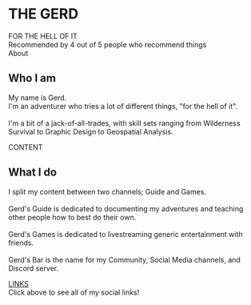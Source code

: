<!DOCTYPE html><!-- This site was created in Webflow. http://www.webflow.com --><!-- Last Published: Sat Apr 09 2022 18:44:33 GMT+0000 (Coordinated Universal Time) --><html data-wf-domain="the-gerd.webflow.io" data-wf-page="6251caa92034412eda015dfd" data-wf-site="6251caa92034414a9d015dfa"><head><meta charset="utf-8"/><title>The Gerd</title><meta content="Business - Webflow HTML website template" property="og:title"/><meta content="https://uploads-ssl.webflow.com/5c6eb5400253230156de2bd6/5cdc268dd7274d5c05c6009a_Business%20SEO.jpg" property="og:image"/><meta content="Business - Webflow HTML website template" property="twitter:title"/><meta content="https://uploads-ssl.webflow.com/5c6eb5400253230156de2bd6/5cdc268dd7274d5c05c6009a_Business%20SEO.jpg" property="twitter:image"/><meta content="width=device-width, initial-scale=1" name="viewport"/><meta content="Webflow" name="generator"/><link href="https://uploads-ssl.webflow.com/6251caa92034414a9d015dfa/css/the-gerd.webflow.1b082dd46.css" rel="stylesheet" type="text/css"/><script src="https://ajax.googleapis.com/ajax/libs/webfont/1.6.26/webfont.js" type="text/javascript"></script><script type="text/javascript">WebFont.load({  google: {    families: ["Montserrat:100,100italic,200,200italic,300,300italic,400,400italic,500,500italic,600,600italic,700,700italic,800,800italic,900,900italic"]  }});</script><!--[if lt IE 9]><script src="https://cdnjs.cloudflare.com/ajax/libs/html5shiv/3.7.3/html5shiv.min.js" type="text/javascript"></script><![endif]--><script type="text/javascript">!function(o,c){var n=c.documentElement,t=" w-mod-";n.className+=t+"js",("ontouchstart"in o||o.DocumentTouch&&c instanceof DocumentTouch)&&(n.className+=t+"touch")}(window,document);</script><link href="https://uploads-ssl.webflow.com/img/favicon.ico" rel="shortcut icon" type="image/x-icon"/><link href="https://uploads-ssl.webflow.com/img/webclip.png" rel="apple-touch-icon"/></head><body class="body"><div class="section cc-store-home-wrap"><div class="intro-header"><h1 class="heading">THE GERD</h1></div><div class="container"><div class="motto-wrap"><div class="label cc-light">FOR THE HELL OF IT</div><div class="heading-jumbo-small">Recommended by 4 out of 5 people who recommend things<br/></div></div><div class="home-content-wrap"><div class="w-layout-grid about-grid"><div id="w-node-_86e64837-0616-515b-4568-76c147234d34-da015dfd"><div class="home-section-wrap"><div class="label cc-light">About</div><h2 class="section-heading">Who I am</h2><p class="paragraph-light">My name is Gerd.<br/>I&#x27;m an adventurer who tries a lot of different things, &quot;for the hell of it&quot;.<br/><br/>I&#x27;m a bit of a jack-of-all-trades, with skill sets ranging from Wilderness Survival to Graphic Design to Geospatial Analysis.</p></div></div><img src="https://uploads-ssl.webflow.com/6251caa92034414a9d015dfa/6251cd207094c12dd27b55bd_DSC_9857.jpg" loading="lazy" id="w-node-_4b1ecdf8-0668-cc9c-6b2f-7d19bd9b8a14-da015dfd" sizes="(max-width: 479px) 94vw, (max-width: 767px) 96vw, 94vw" srcset="https://uploads-ssl.webflow.com/6251caa92034414a9d015dfa/6251cd207094c12dd27b55bd_DSC_9857-p-1080.jpeg 1080w, https://uploads-ssl.webflow.com/6251caa92034414a9d015dfa/6251cd207094c12dd27b55bd_DSC_9857-p-1600.jpeg 1600w, https://uploads-ssl.webflow.com/6251caa92034414a9d015dfa/6251cd207094c12dd27b55bd_DSC_9857-p-2000.jpeg 2000w, https://uploads-ssl.webflow.com/6251caa92034414a9d015dfa/6251cd207094c12dd27b55bd_DSC_9857-p-2600.jpeg 2600w, https://uploads-ssl.webflow.com/6251caa92034414a9d015dfa/6251cd207094c12dd27b55bd_DSC_9857-p-3200.jpeg 3200w, https://uploads-ssl.webflow.com/6251caa92034414a9d015dfa/6251cd207094c12dd27b55bd_DSC_9857.jpg 4895w" alt=""/></div><div class="w-layout-grid about-grid cc-about-2"><img src="https://uploads-ssl.webflow.com/6251caa92034414a9d015dfa/6251cfffaa02a932914d6fdf_Gerd%27s%20TOTAL%20BLURRED%20BAR.png" loading="lazy" id="w-node-_23f4f2c1-cecf-db5c-0836-25ebeb5b6834-da015dfd" sizes="(max-width: 479px) 94vw, (max-width: 767px) 96vw, 94vw" srcset="https://uploads-ssl.webflow.com/6251caa92034414a9d015dfa/6251cfffaa02a932914d6fdf_Gerd%27s%20TOTAL%20BLURRED%20BAR-p-500.png 500w, https://uploads-ssl.webflow.com/6251caa92034414a9d015dfa/6251cfffaa02a932914d6fdf_Gerd%27s%20TOTAL%20BLURRED%20BAR-p-800.png 800w, https://uploads-ssl.webflow.com/6251caa92034414a9d015dfa/6251cfffaa02a932914d6fdf_Gerd%27s%20TOTAL%20BLURRED%20BAR-p-1080.png 1080w, https://uploads-ssl.webflow.com/6251caa92034414a9d015dfa/6251cfffaa02a932914d6fdf_Gerd%27s%20TOTAL%20BLURRED%20BAR-p-1600.png 1600w, https://uploads-ssl.webflow.com/6251caa92034414a9d015dfa/6251cfffaa02a932914d6fdf_Gerd%27s%20TOTAL%20BLURRED%20BAR-p-2000.png 2000w, https://uploads-ssl.webflow.com/6251caa92034414a9d015dfa/6251cfffaa02a932914d6fdf_Gerd%27s%20TOTAL%20BLURRED%20BAR.png 2560w" alt=""/><div id="w-node-_86e64837-0616-515b-4568-76c147234d41-da015dfd"><div class="home-section-wrap"><div class="label cc-light">CONTENT</div><h2 class="section-heading">What I do</h2><p class="paragraph-light">I split my content between two channels; Guide and Games.<br/><br/>Gerd&#x27;s Guide is dedicated to documenting my adventures and teaching other people how to best do their own.<br/><br/>Gerd&#x27;s Games is dedicated to livestreaming generic entertainment with friends.<br/><br/>Gerd&#x27;s Bar is the name for my Community, Social Media channels, and Discord server.</p></div></div></div></div></div></div><div class="section"><div class="container"></div><div class="wf-section"><a href="https://linktr.ee/thegerd" target="_blank" class="button-2 w-button">LINKS</a><div>Click above to see all of my social links!</div></div></div><script src="https://d3e54v103j8qbb.cloudfront.net/js/jquery-3.5.1.min.dc5e7f18c8.js?site=6251caa92034414a9d015dfa" type="text/javascript" integrity="sha256-9/aliU8dGd2tb6OSsuzixeV4y/faTqgFtohetphbbj0=" crossorigin="anonymous"></script><script src="https://uploads-ssl.webflow.com/6251caa92034414a9d015dfa/js/webflow.48cba697d.js" type="text/javascript"></script><!--[if lte IE 9]><script src="//cdnjs.cloudflare.com/ajax/libs/placeholders/3.0.2/placeholders.min.js"></script><![endif]--></body></html>
